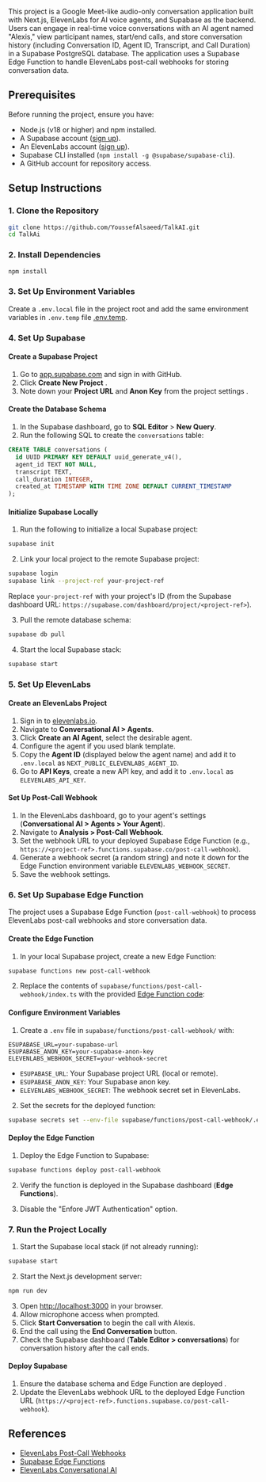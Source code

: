 
This project is a Google Meet-like audio-only conversation application built with Next.js, ElevenLabs for AI voice agents, and Supabase as the backend. Users can engage in real-time voice conversations with an AI agent named "Alexis," view participant names, start/end calls, and store conversation history (including Conversation ID, Agent ID, Transcript, and Call Duration) in a Supabase PostgreSQL database. The application uses a Supabase Edge Function to handle ElevenLabs post-call webhooks for storing conversation data.

## Prerequisites

Before running the project, ensure you have:

- Node.js (v18 or higher) and npm installed.
- A Supabase account ([sign up](https://app.supabase.com)).
- An ElevenLabs account ([sign up](https://elevenlabs.io/sign-up)).
- Supabase CLI installed (`npm install -g @supabase/supabase-cli`).
- A GitHub account for repository access.

## Setup Instructions

### 1. Clone the Repository

```bash
git clone https://github.com/YoussefAlsaeed/TalkAI.git
cd TalkAi
```

### 2. Install Dependencies

```bash
npm install
```

### 3. Set Up Environment Variables

Create a `.env.local` file in the project root and add the same environment variables in `.env.temp` file [.env.temp](https://github.com/YoussefAlsaeed/TalkAI/blob/main/google-meet-like-audio-app/.env.temp).

### 4. Set Up Supabase

#### Create a Supabase Project

1. Go to [app.supabase.com](https://app.supabase.com) and sign in with GitHub.
2. Click **Create New Project** .
3. Note down your **Project URL** and **Anon Key** from the project settings .

#### Create the Database Schema

1. In the Supabase dashboard, go to **SQL Editor** > **New Query**.
2. Run the following SQL to create the `conversations` table:

```sql
CREATE TABLE conversations (
  id UUID PRIMARY KEY DEFAULT uuid_generate_v4(),
  agent_id TEXT NOT NULL,
  transcript TEXT,
  call_duration INTEGER,
  created_at TIMESTAMP WITH TIME ZONE DEFAULT CURRENT_TIMESTAMP
);
```

#### Initialize Supabase Locally

1. Run the following to initialize a local Supabase project:

```bash
supabase init
```

2. Link your local project to the remote Supabase project:

```bash
supabase login
supabase link --project-ref your-project-ref
```

Replace `your-project-ref` with your project's ID (from the Supabase dashboard URL: `https://supabase.com/dashboard/project/<project-ref>`).

3. Pull the remote database schema:

```bash
supabase db pull
```

4. Start the local Supabase stack:

```bash
supabase start
```

### 5. Set Up ElevenLabs

#### Create an ElevenLabs Project

1. Sign in to [elevenlabs.io](https://elevenlabs.io).
2. Navigate to **Conversational AI > Agents**.
3. Click **Create an AI Agent**, select the desirable agent.
4. Configure the agent if you used blank template.
5. Copy the **Agent ID** (displayed below the agent name) and add it to `.env.local` as `NEXT_PUBLIC_ELEVENLABS_AGENT_ID`.
6. Go to **API Keys**, create a new API key, and add it to `.env.local` as `ELEVENLABS_API_KEY`.

#### Set Up Post-Call Webhook

1. In the ElevenLabs dashboard, go to your agent's settings (**Conversational AI > Agents > Your Agent**).
2. Navigate to **Analysis > Post-Call Webhook**.
3. Set the webhook URL to your deployed Supabase Edge Function (e.g., `https://<project-ref>.functions.supabase.co/post-call-webhook`).
4. Generate a webhook secret (a random string) and note it down for the Edge Function environment variable `ELEVENLABS_WEBHOOK_SECRET`.
5. Save the webhook settings.

### 6. Set Up Supabase Edge Function

The project uses a Supabase Edge Function (`post-call-webhook`) to process ElevenLabs post-call webhooks and store conversation data.

#### Create the Edge Function

1. In your local Supabase project, create a new Edge Function:

```bash
supabase functions new post-call-webhook
```

2. Replace the contents of `supabase/functions/post-call-webhook/index.ts` with the provided [Edge Function code](https://github.com/YoussefAlsaeed/TalkAI/blob/main/supabase/functions/convo-callback/index.ts):

#### Configure Environment Variables

1. Create a `.env` file in `supabase/functions/post-call-webhook/` with:

```env
ESUPABASE_URL=your-supabase-url
ESUPABASE_ANON_KEY=your-supabase-anon-key
ELEVENLABS_WEBHOOK_SECRET=your-webhook-secret
```

- `ESUPABASE_URL`: Your Supabase project URL (local or remote).
- `ESUPABASE_ANON_KEY`: Your Supabase anon key.
- `ELEVENLABS_WEBHOOK_SECRET`: The webhook secret set in ElevenLabs.

2. Set the secrets for the deployed function:

```bash
supabase secrets set --env-file supabase/functions/post-call-webhook/.env
```

#### Deploy the Edge Function

1. Deploy the Edge Function to Supabase:

```bash
supabase functions deploy post-call-webhook
```

2. Verify the function is deployed in the Supabase dashboard (**Edge Functions**).

3. Disable the "Enfore JWT Authentication" option.

### 7. Run the Project Locally

1. Start the Supabase local stack (if not already running):

```bash
supabase start
```

2. Start the Next.js development server:

```bash
npm run dev
```

3. Open [http://localhost:3000](http://localhost:3000) in your browser.
4. Allow microphone access when prompted.
5. Click **Start Conversation** to begin the call with Alexis.
6. End the call using the **End Conversation** button.
7. Check the Supabase dashboard (**Table Editor > conversations**) for conversation history after the call ends.


#### Deploy Supabase

1. Ensure the database schema and Edge Function are deployed .
2. Update the ElevenLabs webhook URL to the deployed Edge Function URL (`https://<project-ref>.functions.supabase.co/post-call-webhook`).

## References

- [ElevenLabs Post-Call Webhooks](https://elevenlabs.io/docs/conversational-ai/workflows/post-call-webhooks)
- [Supabase Edge Functions](https://supabase.com/docs/guides/functions)
- [ElevenLabs Conversational AI](https://elevenlabs.io/docs/conversational-ai/overview)
